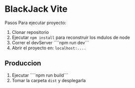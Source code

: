# BlackJack Vite

Pasos Para ejecutar proyecto:

1. Clonar repositorio
2. Ejecutar ```npm install``` para reconstruir los mdulos de node
3. Correr el devServer ````npm run dev```
4. Abrir el proyecto en: ```localhost:....```

## Produccion

1. Ejecutar ````npm run build```
2. Tomar la carpeta ```dist``` y desplegarla